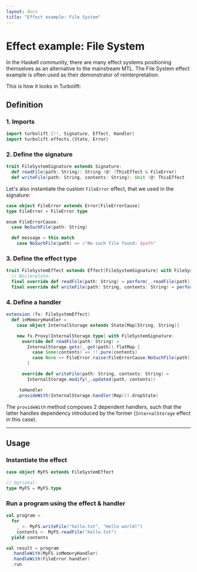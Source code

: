 ```yaml
---
layout: docs
title: "Effect example: File System"
---
```


# Effect example: File System

In the Haskell community, there are many effect systems positioning themselves as an alternative to the mainstream MTL.
The File System effect example is often used as their demonstrator of reinterpretation.

This is how it looks in Turbolift:

## Definition

### 1. Imports

```scala mdoc
import turbolift.{!!, Signature, Effect, Handler}
import turbolift.effects.{State, Error}
```

### 2. Define the signature

```scala mdoc
trait FileSystemSignature extends Signature:
  def readFile(path: String): String !@! (ThisEffect & FileError)
  def writeFile(path: String, contents: String): Unit !@! ThisEffect
```

Let's also instantiate the custom `FileError` effect, that we used in the signature:

```scala mdoc
case object FileError extends Error[FileErrorCause]
type FileError = FileError.type

enum FileErrorCause:
  case NoSuchFile(path: String)

  def message = this match
    case NoSuchFile(path) => s"No such file found: $path"
```

### 3. Define the effect type

```scala mdoc
trait FileSystemEffect extends Effect[FileSystemSignature] with FileSystemSignature:
  // Boilerplate:
  final override def readFile(path: String) = perform(_.readFile(path))
  final override def writeFile(path: String, contents: String) = perform(_.writeFile(path, contents))
```

### 4. Define a handler

```scala mdoc
extension (fx: FileSystemEffect)
  def inMemoryHandler =
    case object InternalStorage extends State[Map[String, String]]

    new fx.Proxy[InternalStorage.type] with FileSystemSignature:
      override def readFile(path: String) =
        InternalStorage.gets(_.get(path)).flatMap {
          case Some(contents) => !!.pure(contents)
          case None => FileError.raise(FileErrorCause.NoSuchFile(path))
        }

      override def writeFile(path: String, contents: String) =
        InternalStorage.modify(_.updated(path, contents))

    .toHandler
    .provideWith(InternalStorage.handler(Map()).dropState)
```

The `provideWith` method composes 2 dependent handlers,
such that the latter handles dependency introduced by the former
(`InternalStorage` effect in this case).

---

## Usage

### Instantiate the effect

```scala mdoc
case object MyFS extends FileSystemEffect

// Optional:
type MyFS = MyFS.type
```

### Run a program using the effect & handler

```scala mdoc
val program =
  for
    _ <- MyFS.writeFile("hello.txt", "Hello world!")
    contents <- MyFS.readFile("hello.txt")
  yield contents

val result = program
  .handleWith(MyFS.inMemoryHandler)
  .handleWith(FileError.handler)
  .run
```
